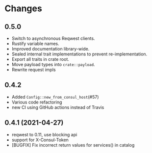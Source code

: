 # Changes

## <Unreleased>

## 0.5.0

* Switch to asynchronous Reqwest clients.
* Rustify variable names.
* Improved documentation library-wide.
* Sealed internal trait implementations to prevent re-implementation.
* Export all traits in crate root.
* Move payload types into `crate::payload`.
* Rewrite request impls

## 0.4.2

* Added `Config::new_from_consul_host`(#57)
* Various code refactoring
* new CI using GitHub actions instead of Travis

## 0.4.1 (2021-04-27)

* reqwest to 0.11, use blocking api
* support for X-Consul-Token
* [BUGFIX] Fix incorrect return values for services() in catalog
